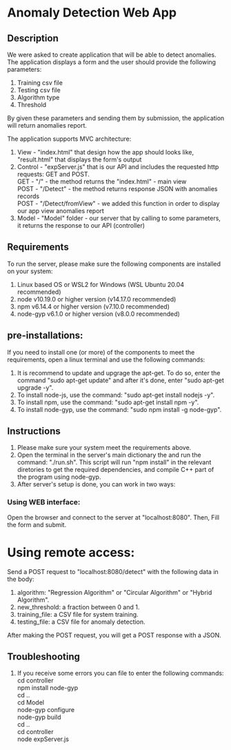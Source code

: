 # Anomaly Detection Web App

## Description

We were asked to create application that will be able to detect anomalies.
The application displays a form and the user should provide the following parameters:

1. Training csv file
2. Testing csv file
3. Algorithm type
4. Threshold

By given these parameters and sending them by submission, the application will return anomalies report.

The application supports MVC architecture:

1. View - "index.html" that design how the app should looks like, "result.html" that displays the form's output  
2. Control - "expServer.js" that is our API and includes the requested http requests: GET and POST.  
   GET - "/" - the method returns the "index.html" - main view  
   POST - "/Detect" - the method returns response JSON with anomalies records  
   POST - "/Detect/fromView" - we added this function in order to display our app view anomalies report  
4. Model - "Model" folder - our server that by calling to some parameters, it returns the response to our API (controller)  



## Requirements

To run the server, please make sure the following components are installed on your system:
1. Linux based OS or WSL2 for Windows (WSL Ubuntu 20.04 recommended)
2. node v10.19.0 or higher version (v14.17.0 recommended)
3. npm v6.14.4 or higher version (v7.10.0 recommended)
4. node-gyp v6.1.0 or higher version (v8.0.0 recommended)

## pre-installations:

If you need to install one (or more) of the components to meet the requirements, open a linux terminal and use the following commands:
1. It is recommend to update and upgrage the apt-get. To do so, enter the command "sudo apt-get update" and after it's done, enter "sudo apt-get upgrade -y".
2. To install node-js, use the command: "sudo apt-get install nodejs -y".
3. To install npm, use the command: "sudo apt-get install npm -y".
4. To install node-gyp, use the command: "sudo npm install -g node-gyp".

## Instructions

1. Please make sure your system meet the requirements above.
2. Open the terminal in the server's main dictionary the and run the command: "./run.sh". This script will run "npm install" in the relevant diretories to get the required dependencies, and compile C++ part of the program using node-gyp.
3. After server's setup is done, you can work in two ways:

### Using WEB interface:
Open the browser and connect to the server at "localhost:8080". Then, Fill the form and submit.

# Using remote access:
Send a POST request to "localhost:8080/detect" with the following data in the body:  
1. algorithm: "Regression Algorithm" or "Circular Algorithm" or "Hybrid Algorithm".
2. new_threshold: a fraction between 0 and 1.
3. training_file: a CSV file for system training.
4. testing_file: a CSV file for anomaly detection.

After making the POST request, you will get a POST response with a JSON.

## Troubleshooting

1. If you receive some errors you can file to enter the following commands:  
   cd controller  
   npm install node-gyp  
   cd ..  
   cd Model  
   node-gyp configure  
   node-gyp build  
   cd ..  
   cd controller  
   node expServer.js  
